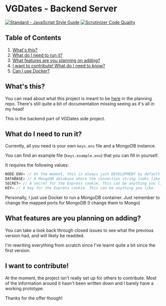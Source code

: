 # VGDates - Backend Server

[![Standard - JavaScript Style Guide](https://img.shields.io/badge/code%20style-standard-brightgreen.svg)](http://standardjs.com/)
[![Scrutinizer Code Quality](https://scrutinizer-ci.com/g/marcus-crane/releases/badges/quality-score.png?b=master)](https://scrutinizer-ci.com/g/marcus-crane/releases/?branch=master)

## Table of Contents

1. [What's this?](#what's-this)
1. [What do I need to run it?](#what-do-i-need-to-run-it)
1. [What features are you planning on adding?](#what-features-are-you-planning-on-adding)
1. [I want to contribute! What do I need to know?](#i-want-to-contribute-what-do-i-need-to-know)
1. [Can I use Docker?](#can-i-use-docker)


## What's this?

You can read about what this project is meant to be [here](https://github.com/vgdates/planning) in the planning repo. There's still quite a bit of documentation missing seeing as it's all in my head!

This is the backend part of VGDates side project.

## What do I need to run it?

Currently, all you need is your own `keys.env` file and a MongoDB instance.

You can find an example file (`keys.example.env`) that you can fill in yourself.

It requires the following values:

```js
NODE_ENV= // At the moment, this is always just DEVELOPMENT by default
DATABASE= // A MongoDB database where the connection string looks like so: mongodb://localhost:{port}/vgdates
SECRET= // A secret for the Express cookie, This can be anything you like.
KEY= // A key for the Express cookie. This can be anything you like.
```

Personally, I just use Docker to run a MongoDB container. Just remember to change the mapped ports for MongoDB (I change them to Mongo)

## What features are you planning on adding?

You can take a look back through closed issues to see what the previous version had, and will likely be readded.

I'm rewriting everything from scratch since I've learnt quite a bit since the first version.

## I want to contribute!

At the moment, the project isn't really set up for others to contribute. Most of the information around it hasn't been written down and I barely have a working prototype.

Thanks for the offer though!